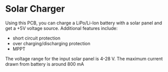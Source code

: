 # Solar Charger

Using this PCB, you can charge a LiPo/Li-Ion battery with a solar panel and get a +5V voltage source. Additional features include:

- short circuit protection
- over charging/discharging protection
- MPPT


The voltage range for the input solar panel is 4-28 V.
The maximum current drawn from battery is around 800 mA
